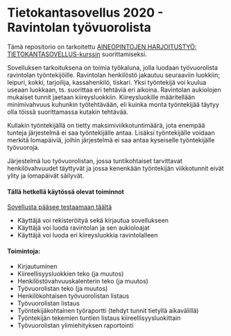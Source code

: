 # Tietokantasovellus 2020 - Ravintolan työvuorolista
Tämä repositorio on tarkoitettu [AINEOPINTOJEN HARJOITUSTYÖ: TIETOKANTASOVELLUS-kurssin](https://courses.helsinki.fi/fi/tkt20011) suorittamiseksi. 

Sovelluksen tarkoituksena on toimia työkaluna, jolla luodaan työvuorolista ravintolan työntekijöille. Ravintolan henkilöstö jakautuu seuraaviin luokkiin; leipuri, kokki, tarjoilija, kassahenkilö, tiskari. Yksi työntekijä voi kuulua useaan luokkaan, ts. suorittaa eri tehtäviä eri aikoina. Ravintolan aukiolojen mukaiset tunnit jaetaan kiireysluokkiin. Kiireysluokille määritellään minimivahvuus kuhunkin työtehtävään, eli kuinka monta työntekijää täytyy olla töissä suorittamassa kutakin tehtävää.

Kullakin työntekijällä on tietty maksimiviikkotuntimäärä, jota enempää tunteja järjestelmä ei saa työntekijälle antaa. Lisäksi työntekijälle voidaan merkitä lomapäiviä, joihin järjestelmä ei saa antaa kyseiselle työntekijälle työvuoroja. 

Järjestelmä luo työvuorolistan, jossa tuntikohtaiset tarvittavat henkilövahvuudet täyttyvät ja jossa kenenkään työntekijän viikkotunnit eivät ylity ja lomapäivät säilyvät. 

#### Tällä hetkellä käytössä olevat toiminnot

[Sovellusta pääsee testaamaan täältä](https://tsoha-rostermaker.herokuapp.com)

+ Käyttäjä voi rekisteröityä sekä kirjautua sovellukseen
+ Käyttäjä voi luoda ravintolan ja sen aukioloajat
+ Käyttäjä voi luoda eri kiireysluokkia ravintolalleen


#### Toimintoja:

+ Kirjautuminen
+ Kiireellisyysluokkien teko (ja muutos)
+ Henkilöstövahvuuskalenterin teko (ja muutos)
+ Työvuorolistan teko (ja muutos)
+ Henkilökohtaisen työvuorolistan listaus
+ Työvuorolistan listaus
+ Työntekijäkohtainen työraportti (tehdyt tunnit tietyllä aikavälillä)
+ Työntekijän tekemien tuntien listaus kiireellisyysluokittain
+ Työvuorolistan ylimiehityksen raportointi
